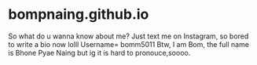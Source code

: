 # bompnaing.github.io
So what do u wanna know about me?
Just text me on Instagram, so bored to write a bio now lolll
Username= bomm5011
Btw, I am Bom, the full name is Bhone Pyae Naing but ig it is hard to pronouce,soooo.
